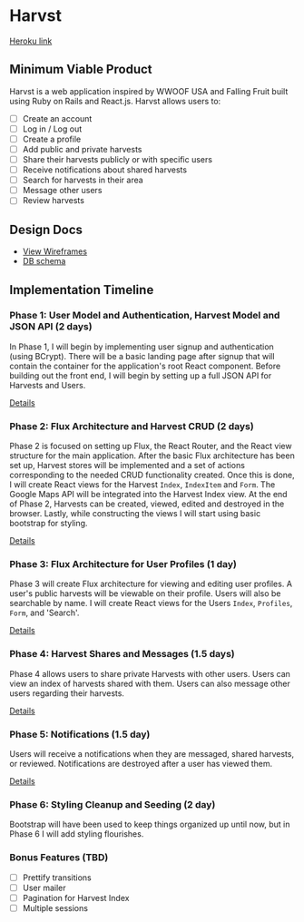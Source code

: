 # Harvst

[Heroku link][heroku]

[heroku]: https://harvst.herokuapp.com/

## Minimum Viable Product

Harvst is a web application inspired by WWOOF USA and Falling Fruit built using Ruby on Rails
and React.js. Harvst allows users to:

<!-- This is a Markdown checklist. Use it to keep track of your progress! -->

- [ ] Create an account
- [ ] Log in / Log out
- [ ] Create a profile
- [ ] Add public and private harvests
- [ ] Share their harvests publicly or with specific users
- [ ] Receive notifications about shared harvests
- [ ] Search for harvests in their area
- [ ] Message other users
- [ ] Review harvests

## Design Docs
* [View Wireframes][view]
* [DB schema][schema]

[view]: ./docs/views.md
[schema]: ./docs/schema.md

## Implementation Timeline

### Phase 1: User Model and Authentication, Harvest Model and JSON API (2 days)

In Phase 1, I will begin by implementing user signup and authentication (using
BCrypt). There will be a basic landing page after signup that will contain the
container for the application's root React component. Before building out the
front end, I will begin by setting up a full JSON API for Harvests and Users.

[Details][phase-one]

### Phase 2: Flux Architecture and Harvest CRUD (2 days)

Phase 2 is focused on setting up Flux, the React Router, and the React view
structure for the main application. After the basic Flux architecture has been
set up, Harvest stores will be implemented and a set of actions corresponding
to the needed CRUD functionality created. Once this is done, I will create React
views for the Harvest `Index`, `IndexItem` and `Form`. The Google Maps API will
be integrated into the Harvest Index view. At the end of Phase 2, Harvests can
be created, viewed, edited and destroyed in the browser. Lastly, while constructing
the views I will start using basic bootstrap for styling.

[Details][phase-two]

### Phase 3: Flux Architecture for User Profiles (1 day)

Phase 3 will create Flux architecture for viewing and editing user profiles. A user's
public harvests will be viewable on their profile. Users will also be searchable by
name. I will create React views for the Users `Index`, `Profiles`, `Form`, and 'Search'.

[Details][phase-three]

### Phase 4: Harvest Shares and Messages (1.5 days)

Phase 4 allows users to share private Harvests with other users. Users can view an
index of harvests shared with them. Users can also message other users regarding their harvests.

[Details][phase-four]

### Phase 5: Notifications (1.5 day)

Users will receive a notifications when they are messaged, shared harvests, or reviewed.
Notifications are destroyed after a user has viewed them.

[Details][phase-five]

### Phase 6: Styling Cleanup and Seeding (2 day)

Bootstrap will have been used to keep things organized up until now, but in
Phase 6 I will add styling flourishes.

### Bonus Features (TBD)
- [ ] Prettify transitions
- [ ] User mailer
- [ ] Pagination for Harvest Index
- [ ] Multiple sessions

[phase-one]: ./docs/phases/phase1.md
[phase-two]: ./docs/phases/phase2.md
[phase-three]: ./docs/phases/phase3.md
[phase-four]: ./docs/phases/phase4.md
[phase-five]: ./docs/phases/phase5.md
